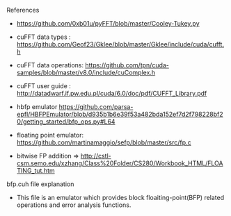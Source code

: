 References
- https://github.com/0xb01u/pyFFT/blob/master/Cooley-Tukey.py
- cuFFT data types : https://github.com/Geof23/Gklee/blob/master/Gklee/include/cuda/cufft.h
- cuFFT data operations: https://github.com/tpn/cuda-samples/blob/master/v8.0/include/cuComplex.h
- cuFFT user guide : http://datadwarf.if.pw.edu.pl/cuda/6.0/doc/pdf/CUFFT_Library.pdf
- hbfp emulator
    https://github.com/parsa-epfl/HBFPEmulator/blob/d935b1b6e39f53a482bda152ef7d2f798228bf20/getting_started/bfp_ops.py#L64
- floating point emulator: https://github.com/martinamaggio/sefp/blob/master/src/fp.c

- bitwise FP addition 
    => http://cstl-csm.semo.edu/xzhang/Class%20Folder/CS280/Workbook_HTML/FLOATING_tut.htm

bfp.cuh file explanation
- This file is an emulator which provides block floaiting-point(BFP) related operations and error analysis functions. 



